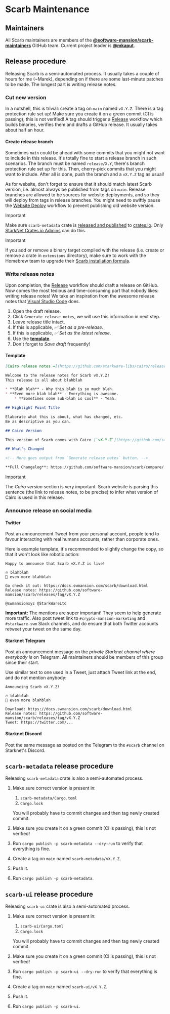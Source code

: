 # Scarb Maintenance

## Maintainers

All Scarb maintainers are members of the **[@software-mansion/scarb-maintainers]** GitHub team.
Current project leader is **[@mkaput]**.

## Release procedure

Releasing Scarb is a semi-automated process.
It usually takes a couple of hours for me (~Marek), depending on if there are some last-minute patches to be made.
The longest part is writing release notes.

### Cut new version

In a nutshell, this is trivial: create a tag on `main` named `vX.Y.Z`.
There is a tag protection rule set up!
Make sure you create it on a green commit (CI is passing), this is not verified!
A tag should trigger a [Release] workflow which builds binaries, verifies them and drafts a GitHub release.
It usually takes about half an hour.

#### Create release branch

Sometimes `main` could be ahead with some commits that you might not want to include in this release.
It's totally fine to start a release branch in such scenarios.
The branch must be named `release/X.Y`, there's branch protection rule set up for this.
Then, cherry-pick commits that you might want to include.
After all is done, push the branch and a `vX.Y.Z` tag as usual!

As for website, don't forget to ensure that it should match latest Scarb version,
i.e. almost always be published from tags on `main`.
Release branches are allowed to be sources for website deployments,
and so they will deploy from tags in release branches.
You might need to swiftly pause the [Website Deploy] workflow to prevent publishing old website version.

> [!IMPORTANT]
> Make sure `scarb-metadata` crate is [released and published](#scarb-metadata-release-procedure) to [crates.io].
> Only [StarkNet Crates.io Admins] can do this.

> [!IMPORTANT]
> If you add or remove a binary target compiled with the release (i.e. create or remove a crate in `extensions` directory),
> make sure to work with the Homebrew team to upgrade their
> [Scarb installation formula](https://github.com/Homebrew/homebrew-core/blob/master/Formula/s/scarb.rb#L26).

### Write release notes

Upon completion, the [Release] workflow should draft a release on GitHub.
Now comes the most tedious and time-consuming part that nobody likes: writing release notes!
We take an inspiration from the awesome release notes that [Visual Studio Code][vscode-relnotes] does.

1. Open the draft release.
2. Click `Generate release notes`, we will use this information in next step.
3. Leave release title intact.
4. If this is applicable, _✅ Set as a pre-release_.
5. If this is applicable, _✅ Set as the latest release_.
6. Use the **[template](#template)**.
7. Don't forget to _Save draft_ frequently!

#### Template

```markdown
[Cairo release notes ➡️](https://github.com/starkware-libs/cairo/releases/tag/vX.Y.Z)

Welcome to the release notes for Scarb vX.Y.Z!
This release is all about blahblah

* **Blah blah** - Why this blah is so much blah.
* **Even more blah blah** - Everything is awesome.
    * **Sometimes some sub-blah is cool** - Yeah.

## Highlight Point Title

Elaborate what this is about, what has changed, etc.
Be as descriptive as you can.

## Cairo Version

This version of Scarb comes with Cairo [`vX.Y.Z`](https://github.com/starkware-libs/cairo/releases/tag/vX.Y.Z).

## What's Changed

<!-- Here goes output from `Generate release notes` button. -->

**Full Changelog**: https://github.com/software-mansion/scarb/compare/...
```

> [!IMPORTANT]  
> The _Cairo version_ section is very important.
> Scarb website is parsing this sentence (the link to release notes, to be precise) to infer what version of Cairo is
> used in this release.

### Announce release on social media

#### Twitter

Post an announcement Tweet from your personal account, people tend to favour interacting with real humans accounts,
rather than corporate ones.

Here is example template, it's recommended to slightly change the copy, so that it won't look like robotic action:

```
Happy to announce that Scarb vX.Y.Z is live!

🔥 blahblah
🚀 even more blahblah

Go check it out: https://docs.swmansion.com/scarb/download.html
Release notes: https://github.com/software-mansion/scarb/releases/tag/vX.Y.Z

@swmansionxyz @StarkWareLtd
```

**Important:** The mentions are super important!
They seem to help generate more traffic.
Also post tweet link to `#crypto-mansion-marketing` and `#starkware-swm` Slack channels,
and do ensure that both Twitter accounts retweet your tweet on the same day.

#### Starknet Telegram

Post an announcement message on the _private Starknet channel where everybody is_ on Telegram.
All maintainers should be members of this group since their start.

Use similar text to one used in a Tweet, just attach Tweet link at the end, and do not mention anybody:

```
Announcing Scarb vX.Y.Z!

🔥 blahblah
🚀 even more blahblah

Download: https://docs.swmansion.com/scarb/download.html
Release notes: https://github.com/software-mansion/scarb/releases/tag/vX.Y.Z
Tweet: https://twitter.com/...
```

#### Starknet Discord

Post the same message as posted on the Telegram to the `#scarb` channel on Starknet's Discord.

## `scarb-metadata` release procedure

Releasing `scarb-metadata` crate is also a semi-automated process.

1. Make sure correct version is present in:
    1. `scarb-metadata/Cargo.toml`
    2. `Cargo.lock`

   You will probably have to commit changes and then tag newly created commit.
2. Make sure you create it on a green commit (CI is passing), this is not verified!
3. Run `cargo publish -p scarb-metadata --dry-run` to verify that everything is fine.
4. Create a tag on `main` named `scarb-metadata/vX.Y.Z`.
5. Push it.
6. Run `cargo publish -p scarb-metadata`.

## `scarb-ui` release procedure

Releasing `scarb-ui` crate is also a semi-automated process.

1. Make sure correct version is present in:
   1. `scarb-ui/Cargo.toml`
   2. `Cargo.lock`

   You will probably have to commit changes and then tag newly created commit.
2. Make sure you create it on a green commit (CI is passing), this is not verified!
3. Run `cargo publish -p scarb-ui --dry-run` to verify that everything is fine.
4. Create a tag on `main` named `scarb-ui/vX.Y.Z`.
5. Push it.
6. Run `cargo publish -p scarb-ui`.

[@software-mansion/scarb-maintainers]: https://github.com/orgs/software-mansion/teams/scarb-maintainers

[@mkaput]: https://github.com/mkaput

[website deploy]: https://github.com/software-mansion/scarb/actions/workflows/website-deploy.yml

[release]: https://github.com/software-mansion/scarb/actions/workflows/release.yml

[vscode-relnotes]: https://code.visualstudio.com/updates

[scarb project]: https://github.com/orgs/software-mansion/projects/4

[crates.io]: https://crates.io

[StarkNet Crates.io Admins]: https://github.com/orgs/software-mansion/teams/starknet-crates-io-admins
